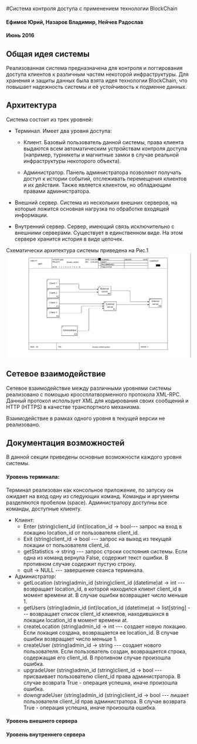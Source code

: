 #Система контроля доступа с применением технологии BlockChain
#### Ефимов Юрий, Назаров Владимир, Нейчев Радослав
#### Июнь 2016

## Общая идея системы
Реализованная система предназначена для контроля и логгирования доступа клиентов к различным частям некоторой инфраструктуры. Для хранения и защиты данных была взята идея технологии BlockChain, что повышает надежность системы и её устойчивость к подменне данных.

## Архитектура
Система состоит из трех уровней:


  * Терминал. Имеет два уровня доступа:
    
    * Клиент. Базовый пользователь данной системы, права клиента выдаются всем автоматическим устройствам контроля доступа (например, турникеты и магнитные замки в случае реальной инфраструктуры некоторого объекта).
    
    * Администратор. Панель администратора позволяют получать доступ к истории событий, отслеживать перемещения клиентов и их действия. Также является клиентом, но обладающим правами администратора.
    
  * Внешний сервер. Система из нескольких внешних серверов, на которые ложится основная нагрузка по обработке входящей информации.
    
  * Внутренний сервер. Сервер, имеющий связь исключительно с внешними серверами. Существует в единственном виде. На этом сервере хранится история в виде цепочек.

Схематически архитектура системы приведена на Рис.1
![example image](fig1.png "Схематическое изображение системы")


## Сетевое взаимодействие
Сетевое взаимодействие между различными уровнями системы реализовано с помощью кроссплатворменного протокола XML-RPC. Данный протокол использует XML для кодирования своих сообщений и HTTP (HTTPS) в качестве транспортного механизма.

Взаимодействие в рамках одного уровня в текущей версии не реализовано.

## Документация возможностей
В данной секции приведены основные возможности каждого уровня системы.

#### Уровень терминала:
Терминал реализован как консольное приложение, по запуску он ожидает на вход одну из следующих команд. Команды и аргументы разделяются пробелом (space). Администратору доступны все команды, доступные клиенту.
  * Клиент:
    * Enter (string)client_id (int)location_id -> bool--- запрос на вход в локацию location_id от пользователя client_id.
    * Exit (string)client_id -> bool                  --- запрос на выход из текущей локации от пользователя client_id.
    * getStatistics -> string                         --- запрос строки состояния системы. Если одна из команд вернула False, содержит текст ошибки. В противном случае содержит пустую строку.
    * quit -> NULL                                    --- завершение сеанса терминала.
  * Администратор:
    * getLocation (string)admin_id (string)client_id (datetime)at -> int  --- возвращает location_id, в которой находился клиент client_id в момент времени at. В случае ошибки возвращает число меньше 1.
    * getUsers (string)admin_id (int)location_id (datetime)at -> list[string] --- возвращает список client_id клиентов, находившихся в локации location_id в момент времени at. 
    * createLocation (string)admin_id -> int          --- создает новую локацию. Если локация создана, возвращается ее location_id. В случае ошибки возвращает число меньше 1.
    * createUser (string)admin_id -> string           --- создает нового пользователя. Если пользователь создан, возвращается строка, содержащая его client_id. В противном случае произошла ошибка.
    * upgradeUser (string)admin_id (string)client_id -> bool --- присваивает пользователю client_id права администратора. В случае возврата True - операция успешна, иначе произошла ошибка.
    * downgradeUser (string)admin_id (string)client_id -> bool --- лишает пользователя client_id прав администратора. В случае возврата True - операция успешна, иначе произошла ошибка.

#### Уровень внешнего сервера

#### Уровень внутреннего сервера
